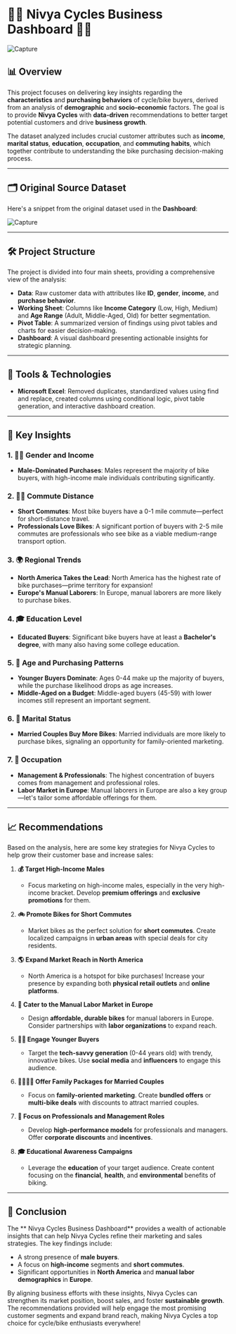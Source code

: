 # 🚴‍♂️ **Nivya Cycles Business Dashboard** 🚴‍♀️

![Capture](https://github.com/user-attachments/assets/789766a2-67f2-437b-abbb-fd413aadda51)




## 📊 **Overview**
This project focuses on delivering key insights regarding the **characteristics** and **purchasing behaviors** of cycle/bike buyers, derived from an analysis of **demographic** and **socio-economic** factors. The goal is to provide **Nivya Cycles** with **data-driven** recommendations to better target potential customers and drive **business growth**.

The dataset analyzed includes crucial customer attributes such as **income**, **marital status**, **education**, **occupation**, and **commuting habits**, which together contribute to understanding the bike purchasing decision-making process.

---

## 🗂️ **Original Source Dataset**
Here's a snippet from the original dataset used in the **Dashboard**:

![Capture](https://github.com/user-attachments/assets/7b7df680-5aad-40be-9491-97ae817f9642)

---

## 🛠️ **Project Structure**
The project is divided into four main sheets, providing a comprehensive view of the analysis:

- **Data**: Raw customer data with attributes like **ID**, **gender**, **income**, and **purchase behavior**.
- **Working Sheet**: Columns like **Income Category** (Low, High, Medium) and **Age Range** (Adult, Middle-Aged, Old) for better segmentation.
- **Pivot Table**: A summarized version of findings using pivot tables and charts for easier decision-making.
- **Dashboard**: A visual dashboard presenting actionable insights for strategic planning.

---

## 🧰 **Tools & Technologies**
- **Microsoft Excel**: Removed duplicates, standardized values using find and replace, created columns using conditional logic, pivot table generation, and interactive dashboard creation.

---

## 🔑 **Key Insights**

### 1. **👨‍💼 Gender and Income**
- **Male-Dominated Purchases**: Males represent the majority of bike buyers, with high-income male individuals contributing significantly.

### 2. **🚴‍♂️ Commute Distance**
- **Short Commutes**: Most bike buyers have a 0-1 mile commute—perfect for short-distance travel.
- **Professionals Love Bikes**: A significant portion of buyers with 2-5 mile commutes are professionals who see bike as a viable medium-range transport option.

### 3. **🌍 Regional Trends**
- **North America Takes the Lead**: North America has the highest rate of bike purchases—prime territory for expansion!
- **Europe's Manual Laborers**: In Europe, manual laborers are more likely to purchase bikes.

### 4. **🎓 Education Level**
- **Educated Buyers**:  Significant bike buyers have at least a **Bachelor's degree**, with many also having some college education.

### 5. **👶 Age and Purchasing Patterns**
- **Younger Buyers Dominate**: Ages 0-44 make up the majority of buyers, while the purchase likelihood drops as age increases.
- **Middle-Aged on a Budget**: Middle-aged buyers (45-59) with lower incomes still represent an important segment.

### 6. **💍 Marital Status**
- **Married Couples Buy More Bikes**: Married individuals are more likely to purchase bikes, signaling an opportunity for family-oriented marketing.

### 7. **💼 Occupation**
- **Management & Professionals**: The highest concentration of buyers comes from management and professional roles.
- **Labor Market in Europe**: Manual laborers in Europe are also a key group—let's tailor some affordable offerings for them.

---

## 📈 **Recommendations**
Based on the analysis, here are some key strategies for Nivya Cycles to help grow their customer base and increase sales:

1. **💰 Target High-Income Males**
   - Focus marketing on high-income males, especially in the very high-income bracket. Develop **premium offerings** and **exclusive promotions** for them.

2. **🚲 Promote Bikes for Short Commutes**
   - Market bikes as the perfect solution for **short commutes**. Create localized campaigns in **urban areas** with special deals for city residents.

3. **🌎 Expand Market Reach in North America**
   - North America is a hotspot for bike purchases! Increase your presence by expanding both **physical retail outlets** and **online platforms**.

4. **🔨 Cater to the Manual Labor Market in Europe**
   - Design **affordable, durable bikes** for manual laborers in Europe. Consider partnerships with **labor organizations** to expand reach.

5. **👩‍💻 Engage Younger Buyers**
   - Target the **tech-savvy generation** (0-44 years old) with trendy, innovative bikes. Use **social media** and **influencers** to engage this audience.

6. **👨‍👩‍👧‍👦 Offer Family Packages for Married Couples**
   - Focus on **family-oriented marketing**. Create **bundled offers** or **multi-bike deals** with discounts to attract married couples.

7. **💼 Focus on Professionals and Management Roles**
   - Develop **high-performance models** for professionals and managers. Offer **corporate discounts** and **incentives**.

8. **🎓 Educational Awareness Campaigns**
   - Leverage the **education** of your target audience. Create content focusing on the **financial**, **health**, and **environmental** benefits of biking.

---

## 🏁 **Conclusion**
The ** Nivya Cycles Business Dashboard** provides a wealth of actionable insights that can help Nivya Cycles refine their marketing and sales strategies. The key findings include:

- A strong presence of **male buyers**.
- A focus on **high-income** segments and **short commutes**.
- Significant opportunities in **North America** and **manual labor demographics** in **Europe**.

By aligning business efforts with these insights, Nivya Cycles can strengthen its market position, boost sales, and foster **sustainable growth**. The recommendations provided will help engage the most promising customer segments and expand brand reach, making Nivya Cycles a top choice for cycle/bike enthusiasts everywhere!
